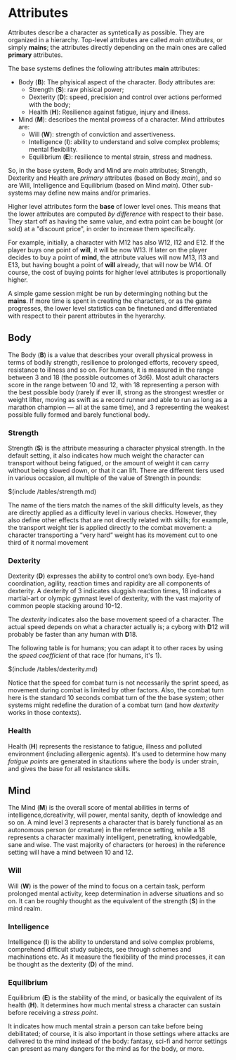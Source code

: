 # Attributes

Attributes describe a character as syntetically as possible. 
They are organized in a hierarchy. Top-level attributes are called
*main attributes*, or simply **mains**; the attributes directly depending
on the main ones are called **primary** attributes.

The base systems defines the following attributes **main** attributes:
* Body (**B**): The phyisical aspect of the character. Body attributes are:
   * Strength (**S**): raw phisical power;
   * Dexterity (**D**): speed, precision and control over actions performed with the body;
   * Health (**H**): Resilience against fatigue, injury and illness.
* Mind (**M**): describes the mental prowess of a character. Mind attributes are:
  * Will (**W**): strength of conviction and assertiveness.
  * Intelligence (**I**): ability to understand and solve complex problems; mental flexibility.
  * Equilibrium (**E**): resilience to mental strain, stress and madness.

So, in the base system,
Body and Mind are *main* attributes; Strength, Dexterity and Health are *primary* attributes
(based on Body *main*), and so are Will, Intelligence and Equilibrium (based on Mind *main*). 
Other sub-systems may define new mains and/or primaries.

Higher level attributes form the **base** of lower level ones. This means that the lower
attributes are computed _by difference_ with respect to their base. They start off as having
the same value, and extra point can be bought (or sold) at a "discount price", in order
to increase them specifically.

For example, initially, a character with M12 has also W12, I12 and E12. If the player
buys one point of **will**, it will be now W13. If later on the player decides to 
buy a point of **mind**, the attribute values will now M13, I13 and E13, 
but having bought a point of **will** already, that will now be W14. Of course, the cost
of buying points for higher level attributes is proportionally higher. 

A simple game session might be run by determinging nothing but the **mains**. 
If more time is spent in creating the characters, or as the game progresses, the lower
level statistics can be finetuned and differentiated with respect to their parent
attributes in the hyerarchy.

## Body

The Body (**B**) is a value that describes your overall physical prowess in terms of
bodily strength, resilience to prolonged efforts, recovery speed, resistance to
illness and so on. For humans, it is measured in the range between 3 and 18 (the
possible outcomes of 3d6). Most adult characters score in the range between 10
and 12, with 18 representing a person with the best possible body (rarely if
ever ill, strong as the strongest wrestler or weight lifter, moving as swift as
a record runner and able to run as long as a marathon champion — all at the same
time), and 3 representing the weakest possible fully formed and barely
functional body.

### Strength

Strength (**S**) is the attribute measuring a character physical strength. 
In the default setting, it also indicates how much weight the character 
can transport without being fatigued, or the amount of weight it can 
carry without being slowed down, or that it can lift. There are different
tiers  used in various occasion, all multiple of the value of Strength in 
pounds:

$(include /tables/strength.md)

The name of the tiers match the names of the skill difficulty levels, 
as they are directly applied as a difficulty level in various checks.
However, they also define other effects that are not directly related with skills; 
for example, the transport weight tier is applied directly to the combat movement: 
a character transporting  a “very hard” weight has its movement cut to one third 
of it normal movement

### Dexterity

Dexterity (**D**) expresses the ability to control one’s own body.
Eye-hand coordination, agility, reaction times and rapidity are all 
components of dexterity. A dexterity of 3 indicates sluggish reaction times, 
18 indicates a martial-art or olympic gymnast level of dexterity, 
with the vast majority of common people stacking around 10-12.

The *dexterity* indicates also the base movement speed of a character.
The actual speed depends on what a character actually is; a cyborg with
**D**12 will probably be faster than any human with **D**18. 

The following table is for humans; you can adapt it to other races
by using the *speed coefficient* of that race (for humans, it's 1).

$(include /tables/dexterity.md)

Notice that the speed for combat turn is not necessarily the sprint speed,
as movement during combat is limited by other factors. Also, the combat
turn here is the standard 10 seconds combat turn of the the base system;
other systems might redefine the duration of a combat turn (and how *dexterity*
works in those contexts).

### Health

Health (**H**) represents the resistance to fatigue, illness and polluted 
environment (including allergenic agents). It's used to determine how many
*fatigue points* are generated in sitautions where the body is under strain,
and gives the base for all resistance skills.


## Mind

The Mind (**M**) is the overall score of mental abilities in terms of intelligence,dcreativity, 
will power, mental sanity, depth of knowledge and so on. 
A mind level 3 represents a character that is barely functional as an autonomous person (or
creature) in the reference setting, while a 18 represents a character maximally intelligent, 
penetrating, knowledgable, sane and wise. The vast majority of characters (or heroes)
in the reference setting will have a mind between 10 and 12.

### Will

Will (**W**) is the power of the mind to focus on a certain task, 
perform prolonged mental activity, keep determination in 
adverse situations and so on. It can be roughly thought as the 
equivalent of the strength (**S**) in the mind realm.

### Intelligence

Intelligence (**I**) is the ability to understand and solve complex problems, 
comprehend difficult study subjects, see through schemes and machinations 
etc. As it measure the flexibility of the mind processes, it can be thought 
as the dexterity (**D**) of the mind.

### Equilibrium

Equilibrium (**E**) is the stability of the mind, 
or basically the equivalent of its health (**H**). It determines how much
mental stress a character can sustain before receiving a *stress point*.
 
It indicates how much mental strain a person can take before being debilitated; 
of course, it is also important in those settings where attacks are delivered 
to the mind instead of the body: fantasy, sci-fi and horror settings 
can present as many dangers for the mind as for the body, or more.


